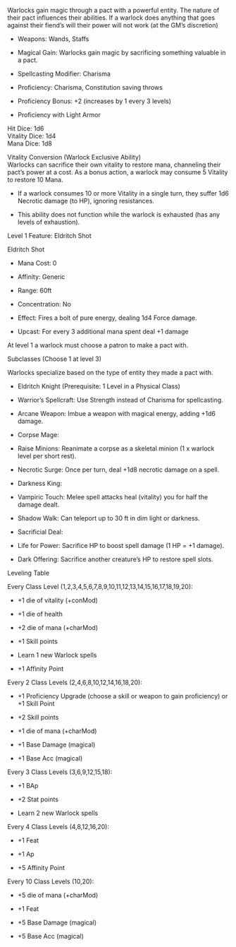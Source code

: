 Warlocks gain magic through a pact with a powerful entity. The nature of their pact influences their abilities. If a warlock does anything that goes against their fiend’s will their power will not work (at the GM’s discretion)

- Weapons: Wands, Staffs
    
- Magical Gain: Warlocks gain magic by sacrificing something valuable in a pact.
    
- Spellcasting Modifier: Charisma
    
- Proficiency: Charisma, Constitution saving throws
    
- Proficiency Bonus: +2 (increases by 1 every 3 levels)
    
- Proficiency with Light Armor
    

Hit Dice: 1d6  
Vitality Dice: 1d4  
Mana Dice: 1d8

Vitality Conversion (Warlock Exclusive Ability)  
Warlocks can sacrifice their own vitality to restore mana, channeling their pact’s power at a cost. As a bonus action, a warlock may consume 5 Vitality to restore 10 Mana.

- If a warlock consumes 10 or more Vitality in a single turn, they suffer 1d6 Necrotic damage (to HP), ignoring resistances.
    
- This ability does not function while the warlock is exhausted (has any levels of exhaustion).
    

Level 1 Feature: Eldritch Shot

Eldritch Shot

- Mana Cost: 0
    
- Affinity: Generic
    
- Range: 60ft
    
- Concentration: No
    
- Effect: Fires a bolt of pure energy, dealing 1d4 Force damage.
    
- Upcast: For every 3 additional mana spent deal +1 damage
    

At level 1 a warlock must choose a patron to make a pact with. 

Subclasses (Choose 1 at level 3)

Warlocks specialize based on the type of entity they made a pact with.

- Eldritch Knight (Prerequisite: 1 Level in a Physical Class)
    

- Warrior’s Spellcraft: Use Strength instead of Charisma for spellcasting.
    
- Arcane Weapon: Imbue a weapon with magical energy, adding +1d6 damage.
    

- Corpse Mage:
    

- Raise Minions: Reanimate a corpse as a skeletal minion (1 x warlock level per short rest).
    
- Necrotic Surge: Once per turn, deal +1d8 necrotic damage on a spell.
    

- Darkness King:
    

- Vampiric Touch: Melee spell attacks heal (vitality) you for half the damage dealt.
    
- Shadow Walk: Can teleport up to 30 ft in dim light or darkness.
    

- Sacrificial Deal:
    

- Life for Power: Sacrifice HP to boost spell damage (1 HP = +1 damage).
    
- Dark Offering: Sacrifice another creature’s HP to restore spell slots.
    

Leveling Table

Every Class Level (1,2,3,4,5,6,7,8,9,10,11,12,13,14,15,16,17,18,19,20):

- +1 die of vitality (+conMod)
    
- +1 die of health
    
- +2 die of mana (+charMod)
    
- +1 Skill points
    
- Learn 1 new Warlock spells
    
- +1 Affinity Point
    

Every 2 Class Levels (2,4,6,8,10,12,14,16,18,20):

- +1 Proficiency Upgrade (choose a skill or weapon to gain proficiency) or +1 Skill Point
    
- +2 Skill points
    
- +1 die of mana (+charMod)
    
- +1 Base Damage (magical)
    
- +1 Base Acc (magical)
    

Every 3 Class Levels (3,6,9,12,15,18):

- +1 BAp
    
- +2 Stat points
    
- Learn 2 new Warlock spells
    

Every 4 Class Levels (4,8,12,16,20):

- +1 Feat
    
- +1 Ap
    
- +5 Affinity Point
    

Every 10 Class Levels (10,20):

- +5 die of mana (+charMod)
    
- +1 Feat
    
- +5 Base Damage (magical)
    
- +5 Base Acc (magical)